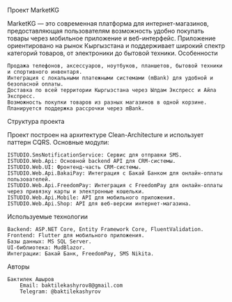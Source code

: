 Проект MarketKG

MarketKG — это современная платформа для интернет-магазинов, предоставляющая пользователям возможность удобно покупать товары через мобильное приложение и веб-интерфейс. Приложение ориентировано на рынок Кыргызстана и поддерживает широкий спектр категорий товаров, от электроники до бытовой техники.
Особенности

    Продажа телефонов, аксессуаров, ноутбуков, планшетов, бытовой техники и спортивного инвентаря.
    Интеграция с локальными платежными системами (mBank) для удобной и безопасной оплаты.
    Доставка по всей территории Кыргызстана через Ылдам Экспресс и Айла Экспресс.
    Возможность покупки товаров из разных магазинов в одной корзине.
    Планируется поддержка рассрочки через mBank.

Структура проекта

Проект построен на архитектуре Clean-Architecture и использует паттерн CQRS. Основные модули:

    ISTUDIO.SmsNotificationService: Сервис для отправки SMS.
    ISTUDIO.Web.Api: Основной backend API для CRM-системы.
    ISTUDIO.Web.UI: Фронтенд-часть CRM-системы.
    ISTUDIO.Web.Api.BakaiPay: Интеграция с Бакай Банком для онлайн-оплаты пользователей.
    ISTUDIO.Web.Api.FreedomPay: Интеграция с FreedomPay для онлайн-оплаты через привязку карты и электронные кошельки.
    ISTUDIO.Web.Api.Mobile: API для мобильного приложения.
    ISTUDIO.Web.Api.Shop: API для веб-версии интернет-магазина.

Используемые технологии

    Backend: ASP.NET Core, Entity Framework Core, FluentValidation.
    Frontend: Flutter для мобильного приложения.
    Базы данных: MS SQL Server.
    UI-библиотека: MudBlazor.
    Интеграции: Бакай Банк, FreedomPay, SMS Nikita.

Авторы

    Бактилек Ашыров
        Email: baktilekashyrov8@gmail.com
        Telegram: @baktilekashyrov
